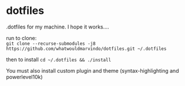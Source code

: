# dotfiles
.dotfiles for my machine. I hope it works....

run to clone:  
`git clone --recurse-submodules -j8 https://github.com/whatwouldmarvindo/dotfiles.git ~/.dotfiles`

then to install 
`cd ~/.dotfiles && ./install` 

You must also install custom plugin and theme (syntax-highlighting and powerlevel10k)
